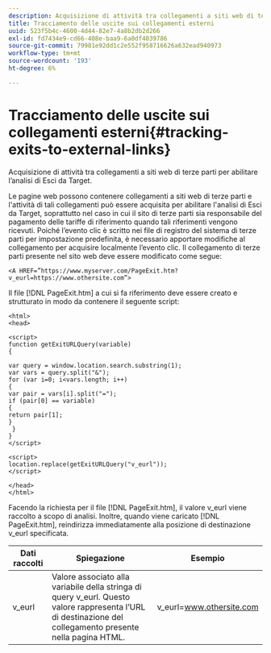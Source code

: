 ```yaml
---
description: Acquisizione di attività tra collegamenti a siti web di terze parti per abilitare l’analisi di Esci da Target.
title: Tracciamento delle uscite sui collegamenti esterni
uuid: 523f5b4c-4600-4d44-82e7-4a8b2db2d266
exl-id: fd7434e9-cd66-408e-baa9-6a0df4039786
source-git-commit: 79981e92dd1c2e552f958716626a632ead940973
workflow-type: tm+mt
source-wordcount: '193'
ht-degree: 6%

---
```


# Tracciamento delle uscite sui collegamenti esterni{#tracking-exits-to-external-links}

Acquisizione di attività tra collegamenti a siti web di terze parti per abilitare l’analisi di Esci da Target.

Le pagine web possono contenere collegamenti a siti web di terze parti e l&#39;attività di tali collegamenti può essere acquisita per abilitare l&#39;analisi di Esci da Target, soprattutto nel caso in cui il sito di terze parti sia responsabile del pagamento delle tariffe di riferimento quando tali riferimenti vengono ricevuti. Poiché l’evento clic è scritto nei file di registro del sistema di terze parti per impostazione predefinita, è necessario apportare modifiche al collegamento per acquisire localmente l’evento clic. Il collegamento di terze parti presente nel sito web deve essere modificato come segue:

```
<A HREF=”https://www.myserver.com/PageExit.htm?v_eurl=https://www.othersite.com”>
```

Il file [!DNL PageExit.htm] a cui si fa riferimento deve essere creato e strutturato in modo da contenere il seguente script:

```
<html>
<head>

<script>
function getExitURLQuery(variable)
{

var query = window.location.search.substring(1);
var vars = query.split("&");
for (var i=0; i<vars.length; i++)
{
var pair = vars[i].split("=");
if (pair[0] == variable)
{
return pair[1];
}
 }
}
</script>

<script>
location.replace(getExitURLQuery("v_eurl"));
</script>

</head>
</html>
```

Facendo la richiesta per il file [!DNL PageExit.htm], il valore v_eurl viene raccolto a scopo di analisi. Inoltre, quando viene caricato [!DNL PageExit.htm], reindirizza immediatamente alla posizione di destinazione v_eurl specificata.

| Dati raccolti | Spiegazione | Esempio |
|---|---|---|
| v_eurl | Valore associato alla variabile della stringa di query v_eurl. Questo valore rappresenta l’URL di destinazione del collegamento presente nella pagina HTML. | v_eurl=www.othersite.com |
